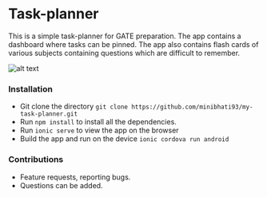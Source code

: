 # Task-planner 
This is a simple task-planner for GATE preparation. The app contains a dashboard where tasks can be pinned. The app also contains flash cards of various subjects containing questions which are difficult to remember.

![alt text](screen.png)

### Installation
* Git clone the directory `git clone https://github.com/minibhati93/my-task-planner.git`
* Run `npm install` to install all the dependencies.
* Run `ionic serve` to view the app on the browser
* Build the app and run on the device `ionic cordova run android`

### Contributions
* Feature requests, reporting bugs.
* Questions can be added. 